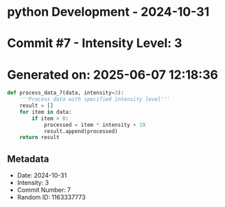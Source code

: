 ﻿# python Development - 2024-10-31
# Commit #7 - Intensity Level: 3
# Generated on: 2025-06-07 12:18:36
```python
def process_data_7(data, intensity=3):
    '''Process data with specified intensity level'''
    result = []
    for item in data:
        if item > 0:
            processed = item * intensity + 19
            result.append(processed)
    return result
```
## Metadata
- Date: 2024-10-31
- Intensity: 3
- Commit Number: 7
- Random ID: 1163337773
